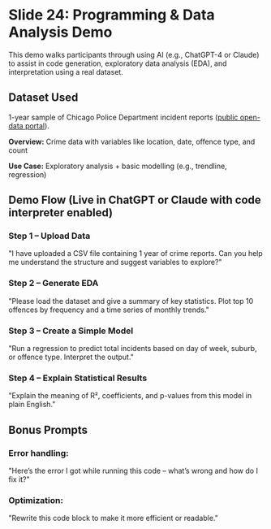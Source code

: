 # Slide 24: Programming & Data Analysis Demo

This demo walks participants through using AI (e.g., ChatGPT-4 or Claude) to assist in code generation, exploratory data analysis (EDA), and interpretation using a real dataset.


## Dataset Used

1-year sample of Chicago Police Department incident reports ([public open-data portal](./https://catalog.data.gov/dataset/crimes-one-year-prior-to-present)). 

**Overview:** Crime data with variables like location, date, offence type, and count

**Use Case:** Exploratory analysis + basic modelling (e.g., trendline, regression)


## Demo Flow (Live in ChatGPT or Claude with code interpreter enabled)

### Step 1 – Upload Data

"I have uploaded a CSV file containing 1 year of crime reports. Can you help me understand the structure and suggest variables to explore?"

### Step 2 – Generate EDA

"Please load the dataset and give a summary of key statistics. Plot top 10 offences by frequency and a time series of monthly trends."

### Step 3 – Create a Simple Model

"Run a regression to predict total incidents based on day of week, suburb, or offence type. Interpret the output."

### Step 4 – Explain Statistical Results

"Explain the meaning of R², coefficients, and p-values from this model in plain English."


## Bonus Prompts

### Error handling:

"Here’s the error I got while running this code – what’s wrong and how do I fix it?"

### Optimization:

"Rewrite this code block to make it more efficient or readable."
